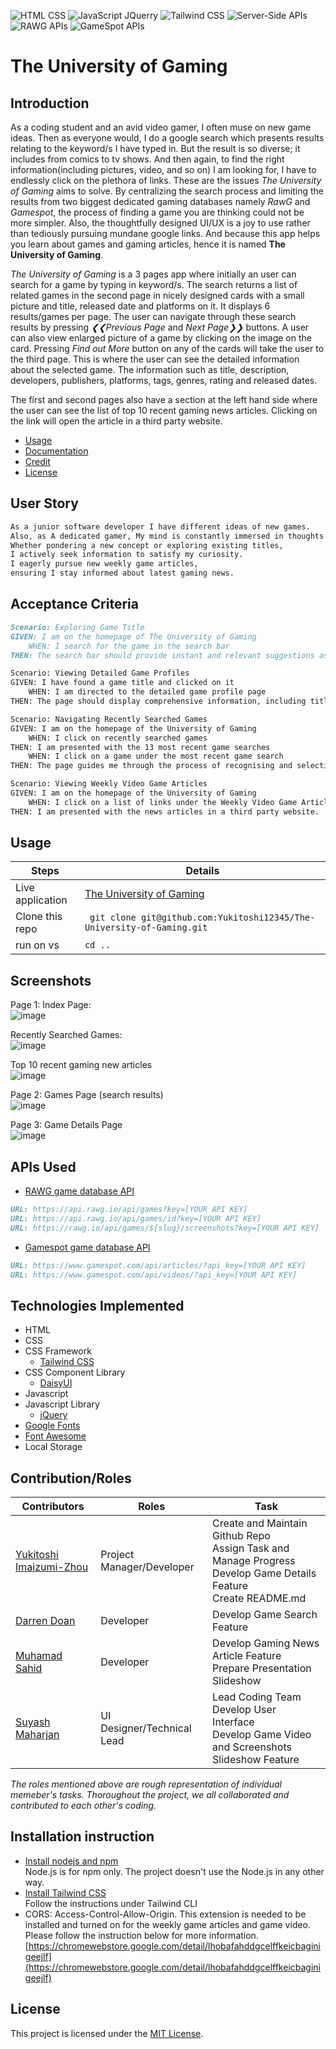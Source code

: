 ![HTML CSS](https://img.shields.io/badge/HTML-CSS-blue) ![JavaScript JQuerry](https://img.shields.io/badge/Javascript-JQuery-orange) ![Tailwind CSS](https://img.shields.io/badge/Tailwind-CSS-green) ![Server-Side APIs](https://img.shields.io/badge/Server-SideAPIs-black) ![RAWG APIs](https://img.shields.io/badge/RAWG-APIs-black) ![GameSpot APIs](https://img.shields.io/badge/GameSpot-APIs-black) 

# The University of Gaming

## Introduction

As a coding student and an avid video gamer, I often muse on new game ideas. Then as everyone would, I do a google search which presents results relating to the keyword/s I have typed in. But the result is so diverse; it includes from comics to tv shows. And then again, to find the right information(including pictures, video, and so on) I am looking for, I have to endlessly click on the plethora of links. These are the issues *The University of Gaming* aims to solve. By centralizing the search process and limiting the results from two biggest dedicated gaming databases namely *RawG* and *Gamespot*, the process of finding a game you are thinking could not be more simpler. Also, the thoughtfully designed UI/UX is a joy to use rather than tediously pursuing mundane google links. And because this app helps you learn about games and gaming articles, hence it is named **The University of Gaming**.

*The University of Gaming* is a 3 pages app where initially an user can search for a game by typing in keyword/s. The search returns a list of related games in the second page in nicely designed cards with a small picture and title, released date and platforms on it. It displays 6 results/games per page. The user can navigate through these search results by pressing *❮❮Previous Page* and *Next Page❯❯* buttons. A user can also view enlarged picture of a game by clicking on the image on the card. Pressing *Find out More* button on any of the cards will take the user to the third page. This is where the user can see the detailed information about the selected game. The information such as title, description, developers, publishers, platforms, tags, genres, rating and released dates.

The first and second pages also have a section at the left hand side where the user can see the list of top 10 recent gaming news articles. Clicking on the link will open the article in a third party website.






- [Usage](#Usage)
- [Documentation](#Documentation)
- [Credit](#Credit)
- [License](#license)

## User Story
```md
As a junior software developer I have different ideas of new games. 
Also, as A dedicated gamer, My mind is constantly immersed in thoughts of video games.
Whether pondering a new concept or exploring existing titles,
I actively seek information to satisfy my curiosity. 
I eagerly pursue new weekly game articles, 
ensuring I stay informed about latest gaming news.
```

## Acceptance Criteria
```md
Scenario: Exploring Game Title
GIVEN: I am on the homepage of The University of Gaming
	WHEN: I search for the game in the search bar
THEN: The search bar should provide instant and relevant suggestions as I type, guiding me through the process of recognising and selecting the game title I am looking for.

Scenario: Viewing Detailed Game Profiles
GIVEN: I have found a game title and clicked on it
	WHEN: I am directed to the detailed game profile page
THEN: The page should display comprehensive information, including title, released date, platforms, developers, publishers, tags, rating, genres, images and a video of the game.  

Scenario: Navigating Recently Searched Games
GIVEN: I am on the homepage of the University of Gaming
	WHEN: I click on recently searched games
THEN: I am presented with the 13 most recent game searches
	WHEN: I click on a game under the most recent game search
THEN: The page guides me through the process of recognising and selecting the game title.

Scenario: Viewing Weekly Video Game Articles
GIVEN: I am on the homepage of the University of Gaming
	WHEN: I click on a list of links under the Weekly Video Game Articles
THEN: I am presented with the news articles in a third party website.
```
## Usage


| Steps                | Details                                                                  |
| -------------------- | ------------------------------------------------------------------------ |
| Live application |  [The University of Gaming](https://yukitoshi12345.github.io/The-University-of-Gaming/)                                                           |
| Clone this repo      | ` git clone git@github.com:Yukitoshi12345/The-University-of-Gaming.git` |
| run on vs | ` cd .. `                                                           |




## Screenshots
Page 1: Index Page:             
![image](assets/screenshots/index.png)

Recently Searched Games:                 
![image](assets/screenshots/ls.png)

Top 10 recent gaming new articles               
![image](assets/screenshots/articles.png)

Page 2: Games Page (search results)               
![image](assets/screenshots/games.png)

Page 3: Game Details Page                
![image](assets/screenshots/details.png)


## APIs Used
- [RAWG game database API](https://rawg.io/apidocs)  
```md   
URL: https://api.rawg.io/api/games?key=[YOUR API KEY]
URL: https://api.rawg.io/api/games/id?key=[YOUR API KEY]
URL: https://rawg.io/api/games/${slug}/screenshots?key=[YOUR API KEY]
```          

- [Gamespot game database API](https://www.gamespot.com/api/) 
```md          
URL: https://www.gamespot.com/api/articles/?api_key=[YOUR API KEY]
URL: https://www.gamespot.com/api/videos/?api_key=[YOUR API KEY]
```             

## Technologies Implemented
- HTML
- CSS
- CSS Framework
	- [Tailwind CSS](https://tailwindcss.com/)
- CSS Component Library
	- [DaisyUI](https://daisyui.com/)
- Javascript
- Javascript Library
	- [jQuery](https://jquery.com/)
- [Google Fonts](https://fonts.google.com/)
- [Font Awesome](https://fontawesome.com/)
- Local Storage


## Contribution/Roles

| Contributors                                                  | Roles                        | Task
| --------------------                                          | -------------------------    |---------------------------------------------  	|
| [Yukitoshi Imaizumi-Zhou](https://github.com/yukitoshi12345)  | Project Manager/Developer	   | Create and Maintain Github Repo<br>Assign  Task and Manage Progress<br>Develop Game Details Feature<br>Create README.md|
| [Darren Doan](https://github.com/darrendoan)                  | Developer                    | Develop Game Search Feature |
| [Muhamad Sahid](https://github.com/BrxwnSugxr)                | Developer     			   | Develop Gaming News Article Feature<br> Prepare Presentation Slideshow  |
| [Suyash Maharjan](https://github.com/SimpleSuyash)            | UI Designer/Technical Lead   |  Lead Coding Team <br> Develop User Interface <br> Develop Game Video and Screenshots Slideshow Feature|

*The roles mentioned above are rough representation of individual memeber's tasks. Thoroughout the project, we all collaborated and contributed to each other's coding.*

## Installation instruction      
- [Install nodejs and npm](https://nodejs.org/en/download)    
Node.js is for npm only. The project doesn't use the Node.js in any other way.
- [Install Tailwind CSS](https://tailwindcss.com/docs/installation)   
Follow the instructions under Tailwind CLI
- CORS: Access-Control-Allow-Origin. This extension is needed to be installed and turned on for the weekly game articles and game video. Please follow the instruction below for more information.    
[https://chromewebstore.google.com/detail/lhobafahddgcelffkeicbaginigeejlf](https://chromewebstore.google.com/detail/lhobafahddgcelffkeicbaginigeejlf)


## License
This project is licensed under the [MIT License](https://github.com/Yukitoshi12345/The-University-of-Gaming/blob/main/LICENSE).
